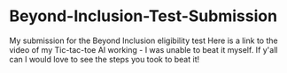 # Beyond-Inclusion-Test-Submission
My submission for the Beyond Inclusion eligibility test
Here is a link to the video of my Tic-tac-toe AI working - 
I was unable to beat it myself. If y'all can I would love to see the steps you took to beat it!
